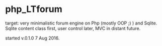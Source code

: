 # php_LTforum
target: very minimalistic forum engine on Php (mostly OOP ;) ) and Sqlite. 
Sqlite content class first, user control later, MVC in distant future. 

started v.0.1.0 7 Aug 2016.

